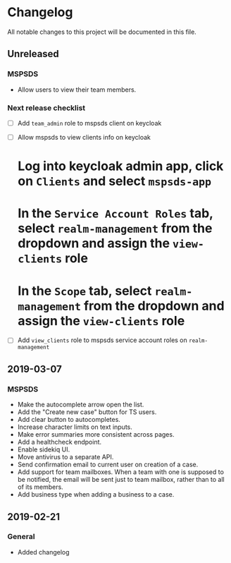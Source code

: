 # Changelog
All notable changes to this project will be documented in this file.

## Unreleased
### MSPSDS
- Allow users to view their team members.

<!-- ### Cosmetics -->

### Next release checklist
- [ ] Add `team_admin` role to mspsds client on keycloak
- [ ] Allow mspsds to view clients info on keycloak
    # Log into keycloak admin app, click on `Clients` and select `mspsds-app`
    # In the `Service Account Roles` tab, select `realm-management` from the dropdown and assign the `view-clients` role
    # In the `Scope` tab, select `realm-management` from the dropdown and assign the `view-clients` role
- [ ] Add `view_clients` role to mspsds service account roles on `realm-management`


## 2019-03-07
### MSPSDS
- Make the autocomplete arrow open the list.
- Add the "Create new case" button for TS users.
- Add clear button to autocompletes.
- Increase character limits on text inputs.
- Make error summaries more consistent across pages.
- Add a healthcheck endpoint.
- Enable sidekiq UI.
- Move antivirus to a separate API.
- Send confirmation email to current user on creation of a case.
- Add support for team mailboxes. When a team with one is supposed to be notified, the email will be sent just to
team mailbox, rather than to all of its members.
- Add business type when adding a business to a case.


## 2019-02-21
### General
- Added changelog
